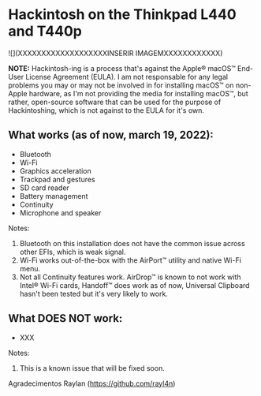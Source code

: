 # Hackintosh on the Thinkpad L440 and T440p

![](XXXXXXXXXXXXXXXXXXXINSERIR IMAGEMXXXXXXXXXXXX)

**NOTE:** Hackintosh-ing is a process that's against the Apple® macOS™ End-User License Agreement (EULA). I am not responsable for any legal problems you may or may not be involved in for installing macOS™ on non-Apple hardware, as I'm not providing the media for installing macOS™, but rather, open-source software that can be used for the purpose of Hackintoshing, which is not against to the EULA for it's own.</br>

## What works (as of now, march 19, 2022):
- Bluetooth
- Wi-Fi
- Graphics acceleration
- Trackpad and gestures
- SD card reader
- Battery management
- Continuity
- Microphone and speaker

Notes:</br>
1. Bluetooth on this installation does not have the common issue across other EFIs, which is weak signal.
2. Wi-Fi works out-of-the-box with the AirPort™ utility and native Wi-Fi menu.
3. Not all Continuity features work. AirDrop™ is known to not work with Intel® Wi-Fi cards, Handoff™ does work as of now, Universal Clipboard hasn't been tested but it's very likely to work.

## What DOES NOT work:
- XXX

Notes:</br>

1. This is a known issue that will be fixed soon.


Agradecimentos Raylan (https://github.com/rayl4n)
